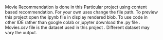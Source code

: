 Movie Recommendation is done in this Particular project using content based recommendation. For your own uses change the file path. To preview this project open the ipynb file in display rendered blob. To use code in other IDE rather than google colab or jupyter download the .py file . Movies.csv file is the dataset used in this project . Different dataset may vary the output.
